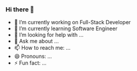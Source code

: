 ### Hi there 👋

- 🔭 I’m currently working on Full-Stack Developer
- 🌱 I’m currently learning Software Engineer
- 🤔 I’m looking for help with ...
- 💬 Ask me about ...
- 📫 How to reach me: ...
- 😄 Pronouns: ...
- ⚡ Fun fact: ...

